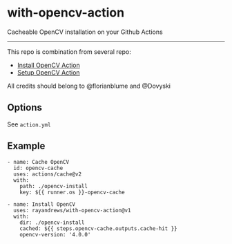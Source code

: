 # with-opencv-action

Cacheable OpenCV installation on your Github Actions

---

This repo is combination from several repo:
- [Install OpenCV Action](https://github.com/florianblume/install-opencv-action)
- [Setup OpenCV Action](https://github.com/Dovyski/setup-opencv-action)

All credits should belong to @florianblume and @Dovyski

## Options

See `action.yml`

## Example

~~~~
- name: Cache OpenCV
  id: opencv-cache
  uses: actions/cache@v2
  with:
    path: ./opencv-install
    key: ${{ runner.os }}-opencv-cache

- name: Install OpenCV
  uses: rayandrews/with-opencv-action@v1
  with:  
    dir: ./opencv-install
    cached: ${{ steps.opencv-cache.outputs.cache-hit }}
    opencv-version: '4.0.0'
~~~~
